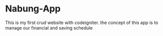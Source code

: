 # Nabung-App
This is my first crud website with codeigniter. the concept of this app is to manage our financial and saving schedule
